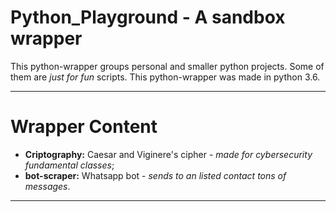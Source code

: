 # Python_Playground - A sandbox wrapper

This python-wrapper groups personal and smaller python projects. Some of them are _just for fun_ scripts. This python-wrapper was made in python 3.6.

---------------------------

# Wrapper Content

* __Criptography:__ Caesar and Viginere's cipher - _made for cybersecurity fundamental classes_;
* __bot-scraper:__ Whatsapp bot - _sends to an listed contact tons of messages_.

---------------------------
